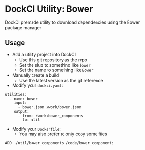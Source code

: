 # DockCI Utility: Bower
DockCI premade utility to download dependencies using the Bower package manager

## Usage
- Add a utility project into DockCI
    - Use this git repository as the repo
    - Set the slug to something like `bower`
    - Set the name to something like `Bower`
- Manually create a build
    - Use the latest version as the git reference
- Modify your `dockci.yaml`:
```
utilities:
  - name: bower
    input:
      - bower.json /work/bower.json
    output:
      - from: /work/bower_components
        to: util
```
- Modify your `Dockerfile`:
    - You may also prefer to only copy some files
```
ADD ./util/bower_components /code/bower_components
```
